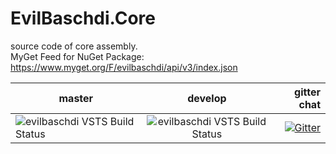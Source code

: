 # EvilBaschdi.Core
source code of core assembly.\
MyGet Feed for NuGet Package: https://www.myget.org/F/evilbaschdi/api/v3/index.json


| master | develop | gitter chat |
| ------------- |:-------------:| -----:|
| ![evilbaschdi VSTS Build Status](https://evilbaschdi.visualstudio.com/_apis/public/build/definitions/44cd2440-bc60-4cdc-897f-07061cc46f9d/7/badge) | ![evilbaschdi VSTS Build Status](https://evilbaschdi.visualstudio.com/_apis/public/build/definitions/44cd2440-bc60-4cdc-897f-07061cc46f9d/6/badge) | [![Gitter](https://badges.gitter.im/evilbaschdi/EvilBaschdi.CoreExtended.svg)](https://gitter.im/evilbaschdi/EvilBaschdi.Core?utm_source=badge&utm_medium=badge&utm_campaign=pr-badge&utm_content=badge) |